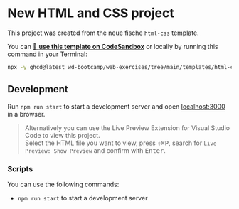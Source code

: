 # New HTML and CSS project

This project was created from the neue fische `html-css` template.

You can [🔗 **use this template on CodeSandbox**](https://codesandbox.io/p/sandbox/github/wd-bootcamp/web-exercises/tree/main/templates/html-css?file=/README.md) or locally by running this command in your Terminal:

```bash
npx -y ghcd@latest wd-bootcamp/web-exercises/tree/main/templates/html-css my-app
```

## Development

Run `npm run start` to start a development server and open [localhost:3000](http://localhost:3000) in a browser.

> Alternatively you can use the Live Preview Extension for Visual Studio Code to view this project.  
> Select the HTML file you want to view, press <kbd>⇧</kbd><kbd>⌘</kbd><kbd>P</kbd>, search for `Live Preview: Show Preview` and confirm with <kbd>Enter</kbd>.

### Scripts

You can use the following commands:

- `npm run start` to start a development server
